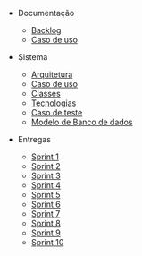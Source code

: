 - Documentação

    - [Backlog](sidebar-pages/Backlog/backlog.md)
    - [Caso de uso](sidebar-pages/Backlog/user-story.md)

- Sistema
    - [Arquitetura](plugins.md)
    - [Caso de uso](configuration.md)
    - [Classes](themes.md)
    - [Tecnologias](write-a-plugin.md)
    - [Caso de teste](markdown.md)
    - [Modelo de Banco de dados](language-highlight.md)

- Entregas
    - [Sprint 1](sprint1.md)
    - [Sprint 2](sprint2.md)
    - [Sprint 3](sprint3.md)
    - [Sprint 4](sprint4.md)
    - [Sprint 5](sprint5.md)
    - [Sprint 6](sprint6.md)
    - [Sprint 7](sprint7.md)
    - [Sprint 8](sprint8.md)
    - [Sprint 9](sprint9.md)
    - [Sprint 10](sprint10.md)
